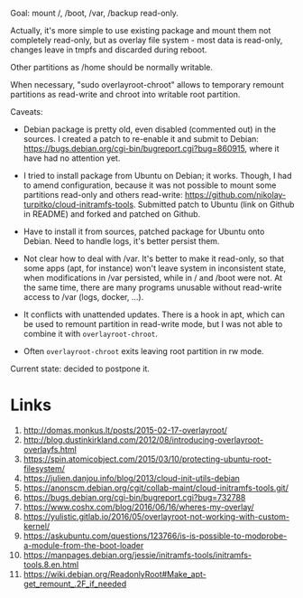 Goal: mount /, /boot, /var, /backup read-only.

Actually, it's more simple to use existing package and mount them not
completely read-only, but as overlay file system - most data is read-only,
changes leave in tmpfs and discarded during reboot.

Other partitions as /home should be normally writable.

When necessary, "sudo overlayroot-chroot" allows to temporary remount partitions
as read-write and chroot into writable root partition.

Caveats:

- Debian package is pretty old, even disabled (commented out) in the sources.
  I created a patch to re-enable it and submit to Debian:
  https://bugs.debian.org/cgi-bin/bugreport.cgi?bug=860915, where it have had no
  attention yet.

- I tried to install package from Ubuntu on Debian; it works. Though, I had to
  amend configuration, because it was not possible to mount some partitions
  read-only and others read-write: https://github.com/nikolay-turpitko/cloud-initramfs-tools.
  Submitted patch to Ubuntu (link on Github in README) and forked and patched
  on Github.

- Have to install it from sources, patched package for Ubuntu onto Debian.
  Need to handle logs, it's better persist them.

- Not clear how to deal with /var. It's better to make it read-only, so that
  some apps (apt, for instance) won't leave system in inconsistent state, when
  modifications in /var persisted, while in / and /boot were not. At the same
  time, there are many programs unusable without read-write access to /var
  (logs, docker, ...).

- It conflicts with unattended updates. There is a hook in apt, which can be
  used to remount partition in read-write mode, but I was not able to combine
  it with `overlayroot-chroot`.

- Often `overlayroot-chroot` exits leaving root partition in rw mode. 

Current state: decided to postpone it.

# Links

1. http://domas.monkus.lt/posts/2015-02-17-overlayroot/
2. http://blog.dustinkirkland.com/2012/08/introducing-overlayroot-overlayfs.html
3. https://spin.atomicobject.com/2015/03/10/protecting-ubuntu-root-filesystem/
4. https://julien.danjou.info/blog/2013/cloud-init-utils-debian
5. https://anonscm.debian.org/cgit/collab-maint/cloud-initramfs-tools.git/
6. https://bugs.debian.org/cgi-bin/bugreport.cgi?bug=732788
7. https://www.coshx.com/blog/2016/06/16/wheres-my-overlay/
8. https://yulistic.gitlab.io/2016/05/overlayroot-not-working-with-custom-kernel/
9. https://askubuntu.com/questions/123766/is-is-possible-to-modprobe-a-module-from-the-boot-loader
10. https://manpages.debian.org/jessie/initramfs-tools/initramfs-tools.8.en.html
11. https://wiki.debian.org/ReadonlyRoot#Make_apt-get_remount_.2F_if_needed
